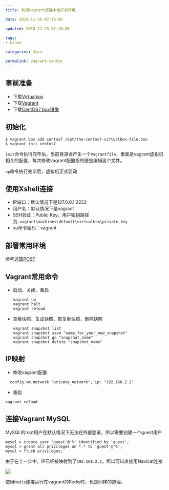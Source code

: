 ```yaml
---
title: 利用Vagrant搭建本地开发环境

date: 2018-11-25 07:10:00

updated: 2018-11-25 07:10:00

tags:
- Linux

categories: Java

permalink: vagrant-centos
---
```




## 事前准备

- 下载[Virtualbox](https://www.virtualbox.org/wiki/Downloads)
- 下载[Vagrant](https://www.vagrantup.com/downloads.html)
- 下载[CentOS7 box镜像](https://vagrantcloud.com/centos/boxes/7/versions/1809.01/providers/virtualbox.box)



## 初始化

~~~shell
$ vagrant box add centos7 /opt/the-centos7-virtualbox-file.box
$ vagrant init centos7
~~~



`init`命令执行完毕后，当前目录会产生一个`Vagrantfile`，里面是vagrant虚拟机相关的配置，每次修改vagrant配置指的便是编辑这个文件。

`up`命令执行完毕后，虚拟机正式启动



## 使用Xshell连接

- IP端口：默认情况下是127.0.0.1:2222
- 用户名：默认情况下是vagrant
- SSH验证：Public Key，用户密钥路径为`.vagrant\machines\default\virtualbox\private_key`
- su命令密码：vagrant



## 部署常用环境

参考[这篇POST](https://spldeolin.com/posts/centos-softwares/)



## Vagrant常用命令

- 启动、关闭、重启

  ~~~shell
  vagrant up
  vagrant halt
  vagrant reload
  ~~~

- 查看快照、生成快照、恢复到快照、删除快照

  ~~~shell
  vagrant snapshot list
  vagrant snapshot save "name_for_your_new_snapshot"
  vagrant snapshot go "snapshot_name"
  vagrant snapshot delete "snapshot_name"
  ~~~



## IP映射

- 修改vagrant配置

~~~
  config.vm.network "private_network", ip: "192.168.2.2"
~~~

- 重启

~~~shell
vagrant reload
~~~



## 连接Vagrant MySQL

MySQL的root用户在默认情况下无法在外部登录，所以需要创建一个guest用户

~~~
mysql > create user 'guest'@'%' identified by 'guest';
mysql > grant all privileges on *.* to 'guest'@'%';
mysql > flush privileges;
~~~



由于在上一步中，IP已经被映射到了`192.168.2.2`，所以可以直接用Navicat连接

![](/images/vagrant-centos-01.png)



使用`Medis`连接运行在vagrant的Redis时，也是同样的道理。

